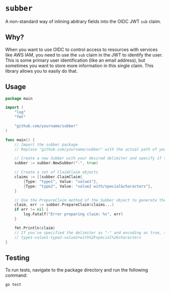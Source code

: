 # `subber`
A non-standard way of inlining abitrary fields into the OIDC JWT `sub` claim.

## Why?

When you want to use OIDC to control access to resources with services like AWS IAM, you need to use the `sub` claim in the JWT to identify the user. This is some primary user identification (like an email address), but sometimes you want to store more information in this single claim. This library allows you to easily do that.

## Usage

```go
package main

import (
	"log"
	"fmt"

	"github.com/yourname/subber"
)

func main() {
	// Import the subber package
	// Replace "github.com/yourname/subber" with the actual path of your subber package

	// Create a new Subber with your desired delimiter and specify if the claim value should be URL-encoded
	subber := subber.NewSubber("-", true)

	// Create a set of ClaimClaim objects
	claims := []subber.ClaimClaim{
		{Type: "type1", Value: "value1"},
		{Type: "type2", Value: "value2 with/special&characters"},
	}

	// Use the PrepareClaim method of the Subber object to generate the claim string
	claim, err := subber.PrepareClaim(claims...)
	if err != nil {
		log.Fatalf("Error preparing claim: %v", err)
	}

	fmt.Println(claim)
	// If you've specified the delimiter as "-" and encoding as true, this will output:
	// type1-value1-type2-value2+with%2Fspecial%26characters
}
```

## Testing

To run tests, navigate to the package directory and run the following command:

```bash
go test
```
